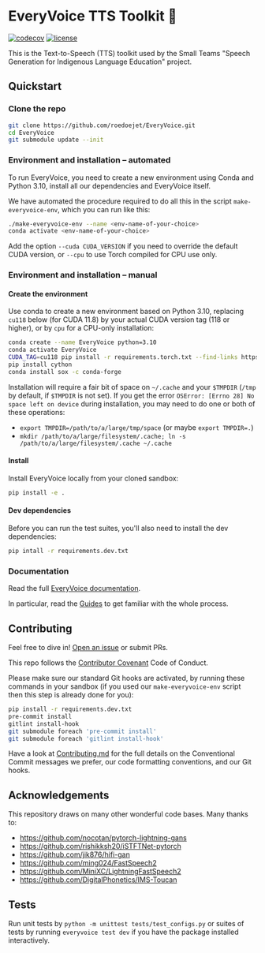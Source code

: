 # EveryVoice TTS Toolkit 💬

[![codecov](https://codecov.io/gh/roedoejet/EveryVoice/branch/main/graph/badge.svg?token=yErCxf64IU)](https://codecov.io/gh/roedoejet/EveryVoice)
[![license](https://img.shields.io/badge/Licence-MIT-green)](LICENSE)

This is the Text-to-Speech (TTS) toolkit used by the Small Teams "Speech Generation for Indigenous Language Education" project.

## Quickstart

### Clone the repo

```sh
git clone https://github.com/roedoejet/EveryVoice.git
cd EveryVoice
git submodule update --init
```

### Environment and installation – automated

To run EveryVoice, you need to create a new environment using Conda and Python 3.10, install all our dependencies and EveryVoice itself.

We have automated the procedure required to do all this in the script `make-everyvoice-env`, which you can run like this:

```sh
./make-everyvoice-env --name <env-name-of-your-choice>
conda activate <env-name-of-your-choice>
```

Add the option `--cuda CUDA_VERSION` if you need to override the default CUDA version, or `--cpu` to use Torch compiled for CPU use only.

### Environment and installation – manual

#### Create the environment

Use conda to create a new environment based on Python 3.10, replacing `cu118` below (for
CUDA 11.8) by your actual CUDA version tag (118 or higher), or by `cpu` for a CPU-only installation:

```sh
conda create --name EveryVoice python=3.10
conda activate EveryVoice
CUDA_TAG=cu118 pip install -r requirements.torch.txt --find-links https://download.pytorch.org/whl/torch_stable.html
pip install cython
conda install sox -c conda-forge
```

Installation will require a fair bit of space on `~/.cache` and your `$TMPDIR`
(`/tmp` by default, if `$TMPDIR` is not set).  If you get the error
`OSError: [Errno 28] No space left on device` during installation, you may need
to do one or both of these operations:
 - `export TMPDIR=/path/to/a/large/tmp/space` (or maybe `export TMPDIR=.`)
 - `mkdir /path/to/a/large/filesystem/.cache; ln -s /path/to/a/large/filesystem/.cache ~/.cache`

#### Install

Install EveryVoice locally from your cloned sandbox:

```sh
pip install -e .
```

#### Dev dependencies

Before you can run the test suites, you'll also need to install the dev dependencies:

```sh
pip intall -r requirements.dev.txt
```

### Documentation

Read the full [EveryVoice documentation](https://docs.everyvoice.ca/).

In particular, read the [Guides](https://docs.everyvoice.ca/guides/index.html) to get familiar with the whole process.

## Contributing

Feel free to dive in! [Open an issue](https://github.com/roedoejet/EveryVoice/issues/new) or submit PRs.

This repo follows the [Contributor Covenant](http://contributor-covenant.org/version/1/3/0/) Code of Conduct.

Please make sure our standard Git hooks are activated, by running these commands in your sandbox (if you used our `make-everyvoice-env` script then this step is already done for you):

```sh
pip install -r requirements.dev.txt
pre-commit install
gitlint install-hook
git submodule foreach 'pre-commit install'
git submodule foreach 'gitlint install-hook'
```

Have a look at [Contributing.md](Contributing.md) for the full details on the
Conventional Commit messages we prefer, our code formatting conventions, and
our Git hooks.

## Acknowledgements

This repository draws on many other wonderful code bases.
Many thanks to:

- https://github.com/nocotan/pytorch-lightning-gans
- https://github.com/rishikksh20/iSTFTNet-pytorch
- https://github.com/jik876/hifi-gan
- https://github.com/ming024/FastSpeech2
- https://github.com/MiniXC/LightningFastSpeech2
- https://github.com/DigitalPhonetics/IMS-Toucan

## Tests

Run unit tests by `python -m unittest tests/test_configs.py` or suites of tests by running `everyvoice test dev` if you have the package installed interactively.
